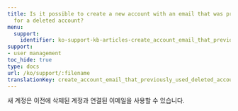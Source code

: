 ```yaml
---
title: Is it possible to create a new account with an email that was previously used
  for a deleted account?
menu:
  support:
    identifier: ko-support-kb-articles-create_account_email_that_previously_used_deleted_account
support:
- user management
toc_hide: true
type: docs
url: /ko/support/:filename
translationKey: create_account_email_that_previously_used_deleted_account
---
```

새 계정은 이전에 삭제된 계정과 연결된 이메일을 사용할 수 있습니다.
